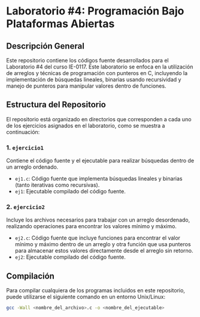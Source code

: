 # Laboratorio #4: Programación Bajo Plataformas Abiertas

## Descripción General
Este repositorio contiene los códigos fuente desarrollados para el Laboratorio #4 del curso IE-0117. Este laboratorio se enfoca en la utilización de arreglos y técnicas de programación con punteros en C, incluyendo la implementación de búsquedas lineales, binarias usando recursividad y manejo de punteros para manipular valores dentro de funciones.

## Estructura del Repositorio
El repositorio está organizado en directorios que corresponden a cada uno de los ejercicios asignados en el laboratorio, como se muestra a continuación:

### 1. `ejercicio1`
Contiene el código fuente y el ejecutable para realizar búsquedas dentro de un arreglo ordenado.
- `ej1.c`: Código fuente que implementa búsquedas lineales y binarias (tanto iterativas como recursivas).
- `ej1`: Ejecutable compilado del código fuente.

### 2. `ejercicio2`
Incluye los archivos necesarios para trabajar con un arreglo desordenado, realizando operaciones para encontrar los valores mínimo y máximo.
- `ej2.c`: Código fuente que incluye funciones para encontrar el valor mínimo y máximo dentro de un arreglo y otra función que usa punteros para almacenar estos valores directamente desde el arreglo sin retorno.
- `ej2`: Ejecutable compilado del código fuente.

## Compilación
Para compilar cualquiera de los programas incluidos en este repositorio, puede utilizarse el siguiente comando en un entorno Unix/Linux:
```bash
gcc -Wall <nombre_del_archivo>.c -o <nombre_del_ejecutable>
